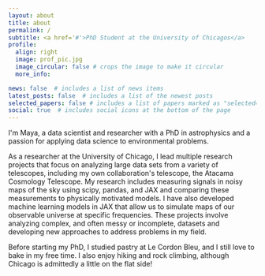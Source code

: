 ```yaml
---
layout: about
title: about
permalink: /
subtitle: <a href='#'>PhD Student at the University of Chicagos</a>
profile:
  align: right
  image: prof_pic.jpg
  image_circular: false # crops the image to make it circular
  more_info:

news: false  # includes a list of news items
latest_posts: false  # includes a list of the newest posts
selected_papers: false # includes a list of papers marked as "selected={true}"
social: true  # includes social icons at the bottom of the page
---
```

I'm Maya, a data scientist and researcher with a PhD in astrophysics and a passion for applying data science to environmental problems.

As a researcher at the University of Chicago, I lead multiple research projects that focus on analyzing large data sets from a variety of telescopes, including my own collaboration's telescope, the Atacama Cosmology Telescope. My research includes measuring signals in noisy maps of the sky using scipy, pandas, and JAX and comparing these measurements to physically motivated models. I have also developed machine learning models in JAX that allow us to simulate maps of our observable universe at specific frequencies. These projects involve analyzing complex, and often messy or incomplete, datasets and developing new approaches to address problems in my field. 

Before starting my PhD, I studied pastry at Le Cordon Bleu, and I still love to bake in my free time. I also enjoy hiking and rock climbing, although Chicago is admittedly a little on the flat side! 
